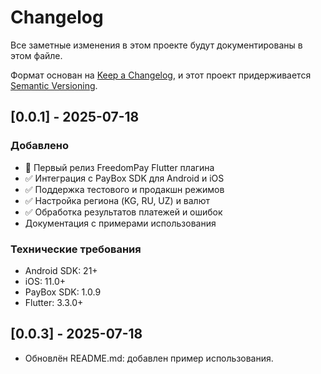 # Changelog

Все заметные изменения в этом проекте будут документированы в этом файле.

Формат основан на [Keep a Changelog](https://keepachangelog.com/en/1.0.0/),
и этот проект придерживается [Semantic Versioning](https://semver.org/spec/v2.0.0.html).

## [0.0.1] - 2025-07-18

### Добавлено
- 🎉 Первый релиз FreedomPay Flutter плагина
- ✅ Интеграция с PayBox SDK для Android и iOS
- ✅ Поддержка тестового и продакшн режимов
- ✅ Настройка региона (KG, RU, UZ) и валют
- ✅ Обработка результатов платежей и ошибок
-  Документация с примерами использования

### Технические требования
- Android SDK: 21+
- iOS: 11.0+
- PayBox SDK: 1.0.9
- Flutter: 3.3.0+

## [0.0.3] - 2025-07-18
- Обновлён README.md: добавлен пример использования.
